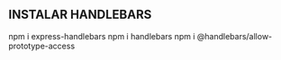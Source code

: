 
## INSTALAR HANDLEBARS

npm i express-handlebars
npm i handlebars
npm i @handlebars/allow-prototype-access